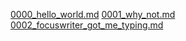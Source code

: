 [0000_hello_world.md](0000_hello_world.md)
[0001_why_not.md](0001_why_not.md)
[0002_focuswriter_got_me_typing.md](0002_focuswriter_got_me_typing.md)
